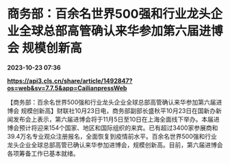 # 商务部：百余名世界500强和行业龙头企业全球总部高管确认来华参加第六届进博会 规模创新高

**2023-10-23 07:36**

**https://api3.cls.cn/share/article/1492847?os=web&sv=7.7.5&app=CailianpressWeb**

【商务部：百余名世界500强和行业龙头企业全球总部高管确认来华参加第六届进博会 规模创新高】财联社10月23日电，商务部副部长盛秋平10月23日在国新办新闻发布会上表示，第六届进博会将于11月5日至10日在上海全面线下举办。本届进博会预计将迎来154个国家、地区和国际组织的来宾。已有超过3400家参展商和39.4万名专业观众注册报名，全面恢复到疫情前水平。百余名世界500强和行业龙头企业全球总部高管已确认来华参加进博会，规模创新高。目前，第六届进博会各项筹备工作已基本就绪。